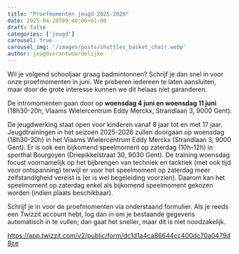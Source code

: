 ```yaml
---
title: "Proefmomenten jeugd 2025-2026"
date: 2025-04-28T09:40:00+01:00
draft: false
categories: ['jeugd']
carousel: true
carousel_img: '/images/posts/shuttles_basket_chair.webp'
author: jeugdverantwoordelijke
---
```

Wil je volgend schooljaar graag badmintonnen? 
Schrijf je dan snel in voor onze proefmomenten in juni. 
We proberen iedereen te laten aansluiten, maar door de grote interesse kunnen we dit helaas niet garanderen.

De intromomenten gaan door op **woensdag 4 juni en woensdag 11 juni** (18h30-20h, Vlaams Wielercentrum Eddy Merckx, Strandlaan 3, 9000 Gent). 

De jeugdwerking staat open voor kinderen vanaf 8 jaar tot en met 17 jaar. 
Jeugdtrainingen in het seizoen 2025-2026 zullen doorgaan op woensdag (18h30-20h) in het Vlaams Wielercentrum Eddy Merckx (Strandlaan 3, 9000 Gent). Er is ook een bijkomend speelmoment op zaterdag (10h-12h) in sporthal Bourgoyen (Driepikkelstraat 30, 9030 Gent). De training woensdag focust voornamelijk op het bijbrengen van techniek en tacktiek (met ook tijd voor ontspanning) terwijl er voor het speelmoment op zaterdag meer zelfstandigheid vereist is (er is wel begeleiding voorzien). Daarom kan het speelmoment op zaterdag enkel als bijkomend speelmoment gekozen worden (indien plaats beschikbaar). 

 
Schrijf je in voor de proefmomenten via onderstaand formulier. Als je reeds een Twizzit account hebt, log dan in om je bestaande gegevens automatisch in te vullen; dan gaat het sneller, maar dit is niet noodzakelijk.

https://app.twizzit.com/v2/public/form/dc1d1a4ca86644cc400dc70a0479d8ce



 

 

 

